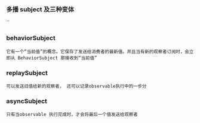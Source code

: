 ### 多播 subject 及三种变体

``

<code src="../code/subject/subject.tsx"></code>

### behaviorSubject

`它有一个“当前值”的概念。它保存了发送给消费者的最新值。并且当有新的观察者订阅时，会立即从 BehaviorSubject 那接收到“当前值”`

<code src="../code/subject/BehaviorSubject.tsx"></code>

### replaySubject

`可以发送旧值给新的观察者， 还可以记录observable执行中的一步分`

<code src="../code/subject/ReplaySubject.tsx"></code>

### asyncSubject

`只有当observable 执行完成时，才会将最后一个值发送给观察者`

<code src="../code/subject/AsyncSubject.tsx"></code>
